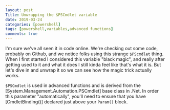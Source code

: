 ```yaml
---
layout: post
Title: Unwrapping the $PSCmdlet variable
date: 2019-03-24
categories: [powershell]
tags: [powershell,variables,advanced functions]
comments: true
---
```


I'm sure we've all seen it in code online. We're checking out some code, probably on Github, and we notice folks using this strange `$PScmdlet` thing. When I first started I considered this variable "black magic", and really after getting used to it and what it does I still kinda feel like that's what it is. But let's dive in and unwrap it so we can see how the magic trick actually works.

`$PSCmdlet` is used in advanced functions and is derived from the [System.Management.Automation.PSCmdlet] base class in .Net. In order this parameter "automatically", you'll need to ensure that you have [CmdletBinding()] declared just above your `Param()` block. 

